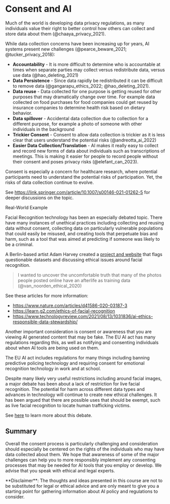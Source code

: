 



# Consent and AI

Much of the world is developing data privacy regulations, as many individuals value their right to better control how others can collect and store data about them (@chaaya_privacy_2021).



While data collection concerns have been increasing up for years, AI systems present new challenges (@pearce_beware_2021; @tucker_privacy_2018):

- **Accountability** - It is more difficult to determine who is accountable at times when separate parties may collect versus redistribute data, versus use data (@hao_deleting_2021)
- **Data Persistence** - Since data rapidly be redistributed it can be difficult to remove data (@gangarapu_ethics_2022; @hao_deleting_2021).
- **Data reuse** - Data collected for one purpose is getting reused for other purposes that may dramatically change over time. For example data collected on food purchases for food companies could get reused by insurance companies to determine health risk based on dietary behavior.
- **Data spillover** - Accidental data collection due to collection for a different purpose, for example a photo of someone with other individuals in the background
- **Trickier Consent** - Consent to allow data collection is trickier as it is less clear that users understand the potential risks (@andreotta_ai_2022)
- **Easier Data Collection/Translation** - AI makes it really easy to collect and record new forms of data about individuals such as transcriptions of meetings. This is making it easier for people to record people without their consent and poses privacy risks (@elefant_can_2023).

Consent is especially a concern for healthcare research, where potential participants need to understand the potential risks of participation. Yet, the risks of data collection continue to evolve. 


See https://link.springer.com/article/10.1007/s00146-021-01262-5 for deeper discussions on the topic.

<div class = example>

Real-World Example

Facial Recognition technology has been an especially debated topic. There have many instances of unethical practices including collecting and reusing data without consent, collecting data on particularly vulnerable populations that could easily be misused, and creating tools that perpetuate bias and harm, such as a tool that was aimed at predicting if someone was likely to be a criminal. 

A Berlin-based artist Adam Harvey created a [project and website](https://exposing.ai/) that flags questionable datasets and discussing ethical issues around facial recognition.

> I wanted to uncover the uncomfortable truth that many of the photos people posted online have an afterlife as training data (@van_noorden_ethical_2020)

See these articles for more information: 

- https://www.nature.com/articles/d41586-020-03187-3
- https://learn.g2.com/ethics-of-facial-recognition
- https://www.technologyreview.com/2021/08/13/1031836/ai-ethics-responsible-data-stewardship/

</div>

Another important consideration is consent or awareness that you are viewing AI generated content that may be fake. The EU AI act has many regulations regarding this, as well as notifying and consenting individuals about when AI tools are being used on them.

<div class = example>

The EU AI act includes regulations for many things including banning predictive policing technology and requiring consent for emotional recognition technology in work and at school.

Despite many likely very useful restrictions including around facial images, a major debate has been about a lack of restriction for live facial recognition. The potential for harm across different data types and advances in technology will continue to create new ethical challenges. 
It has been argued that there are possible uses that should be exempt, such as live facial recognition to locate human trafficking victims. 

See [here](https://truthout.org/articles/eus-ai-act-falls-short-no-ban-on-live-facial-recognition-raises-concerns/) to learn more about this debate.

<div>

## Summary

Overall the consent process is particularly challenging and consideration should especially be centered on the rights of the individuals who may have data collected about them. We hope that awareness of some of the major challenges can help you to more responsibly implement any consenting processes that may be needed for AI tools that you employ or develop. We advise that you speak with ethical and legal experts. 

<div class = disclaimer>
 **Disclaimer**: The thoughts and ideas presented in this course are not to be substituted for legal or ethical advice and are only meant to give you a starting point for gathering information about AI policy and regulations to consider.
</div>

